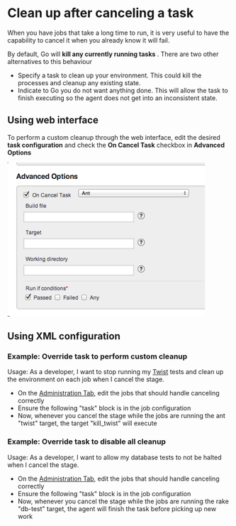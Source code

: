 # Clean up after canceling a task

When you have jobs that take a long time to run, it is very useful to have the capability to cancel it when you already know it will fail.

By default, Go will **kill any currently running tasks** . There are two other alternatives to this behaviour

-   Specify a task to clean up your environment. This could kill the processes and cleanup any existing state.
-   Indicate to Go you do not want anything done. This will allow the task to finish executing so the agent does not get into an inconsistent state.

## Using web interface

To perform a custom cleanup through the web interface, edit the desired **task configuration** and check the **On Cancel Task** checkbox in **Advanced Options**

![](../resources/images/clean_up_after_cancel.png)

## Using XML configuration

### Example: Override task to perform custom cleanup

Usage: As a developer, I want to stop running my [Twist](http://www.thoughtworks.com/products/twist-agile-testing) tests and clean up the environment on each job when I cancel the stage.

-   On the [Administration Tab](../navigation/administration_page.md), edit the jobs that should handle canceling correctly
-   Ensure the following "task" block is in the job configuration
-   Now, whenever you cancel the stage while the jobs are running the ant "twist" target, the target "kill\_twist" will execute

### Example: Override task to disable all cleanup

Usage: As a developer, I want to allow my database tests to not be halted when I cancel the stage.

-   On the [Administration Tab](../navigation/administration_page.md), edit the jobs that should handle canceling correctly
-   Ensure the following "task" block is in the job configuration
-   Now, whenever you cancel the stage while the jobs are running the rake "db-test" target, the agent will finish the task before picking up new work